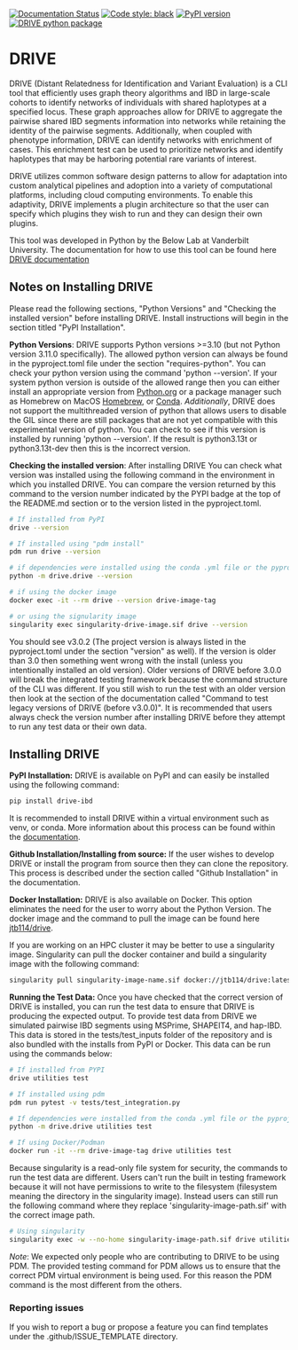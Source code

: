 [![Documentation Status](https://readthedocs.org/projects/drive-ibd/badge/?version=latest)](https://drive-ibd.readthedocs.io/en/latest/?badge=latest)
[![Code style: black](https://img.shields.io/badge/code%20style-black-000000.svg)](https://github.com/psf/black)
[![PyPI version](https://badge.fury.io/py/drive-ibd.svg)](https://badge.fury.io/py/drive-ibd)
[![DRIVE python package](https://github.com/belowlab/drive/actions/workflows/python-app.yml/badge.svg)](https://github.com/belowlab/drive/actions/workflows/python-app.yml)

# DRIVE

DRIVE (Distant Relatedness for Identification and Variant Evaluation) is a CLI tool that efficiently uses graph theory algorithms and IBD in large-scale cohorts to identify networks of individuals with shared haplotypes at a specified locus. These graph approaches allow for DRIVE to aggregate the pairwise shared IBD segments information into networks while retaining the identity of the pairwise segments. Additionally, when coupled with phenotype information, DRIVE can identify networks with enrichment of cases. This enrichment test can be used to prioritize networks and identify haplotypes that may be harboring potential rare variants of interest.

DRIVE utilizes common software design patterns to allow for adaptation into custom analytical pipelines and adoption into a variety of computational platforms, including cloud computing environments. To enable this adaptivity, DRIVE implements a plugin architecture so that the user can specify which plugins they wish to run and they can design their own plugins.

This tool was developed in Python by the Below Lab at Vanderbilt University. The documentation for how to use this tool can be found here [DRIVE documentation](https://drive-ibd.readthedocs.io/en/latest/)

## Notes on Installing DRIVE

Please read the following sections, "Python Versions" and "Checking the installed version" before installing DRIVE. Install instructions will begin in the section titled "PyPI Installation".

**Python Versions**:
DRIVE supports Python versions >=3.10 (but not Python version 3.11.0 specifically). The allowed python version can always be found in the pyproject.toml file under the section "requires-python". You can check your python version using the command 'python --version'. If your system python version is outside of the allowed range then you can either install an appropriate version from [Python.org](https://www.python.org/downloads/) or a package manager such as Homebrew on MacOS [Homebrew](https://brew.sh/), or [Conda](https://anaconda.org/anaconda/conda). *Additionally*, DRIVE does not support the multithreaded version of python that allows users to disable the GIL since there are still packages that are not yet compatible with this experimental version of python. You can check to see if this version is installed by running 'python --version'. If the result is python3.13t or python3.13t-dev then this is the incorrect version.

**Checking the installed version**:
After installing DRIVE You can check what version was installed using the following command in the environment in which you installed DRIVE. You can compare the version returned by this command to the version number indicated by the PYPI badge at the top of the README.md section or to the version listed in the pyproject.toml.

```bash
# If installed from PyPI
drive --version

# If installed using "pdm install"
pdm run drive --version

# if dependencies were installed using the conda .yml file or the pyproject.toml file with pip
python -m drive.drive --version

# if using the docker image
docker exec -it --rm drive --version drive-image-tag

# or using the signularity image
singularity exec singularity-drive-image.sif drive --version
```

You should see v3.0.2 (The project version is always listed in the pyproject.toml under the section "version" as well). If the version is older than 3.0 then something went wrong with the install (unless you intentionally installed an old version). Older versions of DRIVE before 3.0.0 will break the integrated testing framework because the command structure of the CLI was different. If you still wish to run the test with an older version then look at the section of the documentation called "Command to test legacy versions of DRIVE (before v3.0.0)". It is recommended that users always check the version number after installing DRIVE before they attempt to run any test data or their own data.

## Installing DRIVE

**PyPI Installation:**
DRIVE is available on PyPI and can easily be installed using the following command:

```bash
pip install drive-ibd
```

It is recommended to install DRIVE within a virtual environment such as venv, or conda. More information about this process can be found within the [documentation](https://drive-ibd.readthedocs.io/en/latest/index.html).

**Github Installation/Installing from source:**
If the user wishes to develop DRIVE or install the program from source then they can clone the repository. This process is described under the section called "Github Installation" in the documentation.

**Docker Installation:**
DRIVE is also available on Docker. This option eliminates the need for the user to worry about the Python Version. The docker image and the command to pull the image can be found here [jtb114/drive](https://hub.docker.com/r/jtb114/drive).

If you are working on an HPC cluster it may be better to use a singularity image. Singularity can pull the docker container and build a singularity image with the following command:

```bash
singularity pull singularity-image-name.sif docker://jtb114/drive:latest
```

**Running the Test Data:**
Once you have checked that the correct version of DRIVE is installed, you can run the test data to ensure that DRIVE is producing the expected output. To provide test data from DRIVE we simulated pairwise IBD segments using MSPrime, SHAPEIT4, and hap-IBD. This data is stored in the tests/test_inputs folder of the repository and is also bundled with the installs from PyPI or Docker. This data can be run using the commands below:

```bash
# If installed from PYPI
drive utilities test

# If installed using pdm
pdm run pytest -v tests/test_integration.py

# If dependencies were installed from the conda .yml file or the pyproject.toml file
python -m drive.drive utilities test

# If using Docker/Podman
docker run -it --rm drive-image-tag drive utilities test
```

Because singularity is a read-only file system for security, the commands to run the test data are different. Users can't run the built in testing framework because it will not have permissions to write to the filesystem (filesystem meaning the directory in the singularity image). Instead users can still run the following command where they replace 'singularity-image-path.sif' with the correct image path.

```bash
# Using singularity
singularity exec -w --no-home singularity-image-path.sif drive utilities test
```

*Note*: We expected only people who are contributing to DRIVE to be using PDM. The provided testing command for PDM allows us to ensure that the correct PDM virtual environment is being used. For this reason the PDM command is the most different from the others.

### Reporting issues

If you wish to report a bug or propose a feature you can find templates under the .github/ISSUE_TEMPLATE directory.
